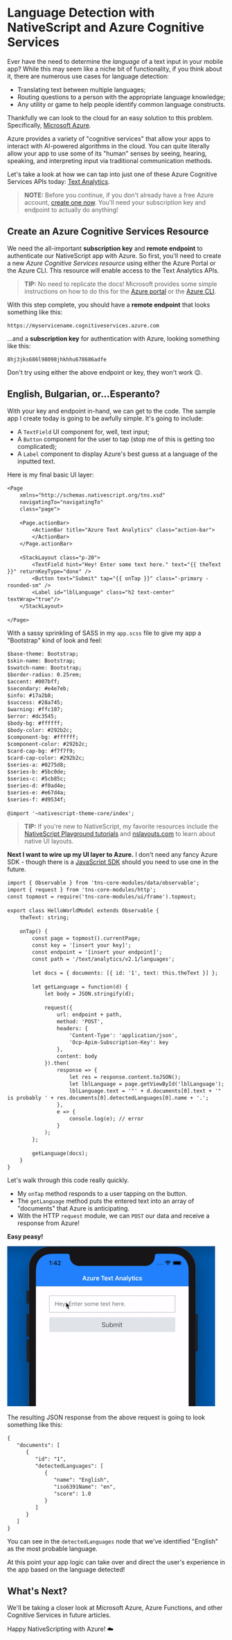 # Language Detection with NativeScript and Azure Cognitive Services

Ever have the need to determine the *language* of a text input in your mobile app? While this may seem like a niche bit of functionality, if you think about it, there are numerous use cases for language detection:

- Translating text between multiple languages;
- Routing questions to a person with the appropriate language knowledge;
- Any utility or game to help people identify common language constructs.

Thankfully we can look to the cloud for an easy solution to this problem. Specifically, [Microsoft Azure](https://docs.microsoft.com/en-us/azure/).

Azure provides a variety of "cognitive services" that allow your apps to interact with AI-powered algorithms in the cloud. You can quite literally allow your app to use some of its "human" senses by seeing, hearing, speaking, and interpreting input via traditional communication methods.

Let's take a look at how we can tap into just one of these Azure Cognitive Services APIs today: [Text Analytics](https://docs.microsoft.com/en-us/azure/cognitive-services/text-analytics/overview).

> **NOTE:** Before you continue, if you don't already have a free Azure account, [create one now](https://azure.microsoft.com/en-us/free/). You'll need your subscription key and endpoint to actually do anything!

## Create an Azure Cognitive Services Resource

We need the all-important **subscription key** and **remote endpoint** to authenticate our NativeScript app with Azure. So first, you'll need to create a new *Azure Cognitive Services resource* using either the Azure Portal or the Azure CLI. This resource will enable access to the Text Analytics APIs.

> **TIP:** No need to replicate the docs! Microsoft provides some simple instructions on how to do this for the [Azure portal](https://docs.microsoft.com/en-us/azure/cognitive-services/cognitive-services-apis-create-account) or the [Azure CLI](https://docs.microsoft.com/en-us/azure/cognitive-services/cognitive-services-apis-create-account-cli).

With this step complete, you should have a **remote endpoint** that looks something like this:

	https://myservicename.cognitiveservices.azure.com

...and a **subscription key** for authentication with Azure, looking something like this:

	8hj3jks686l98098jhkhhu678686adfe
	
Don't try using either the above endpoint or key, they won't work 😉.

## English, Bulgarian, or...Esperanto?

With your key and endpoint in-hand, we can get to the code. The sample app I create today is going to be awfully simple. It's going to include:

- A `TextField` UI component for, well, text input;
- A `Button` component for the user to tap (stop me of this is getting too complicated);
- A `Label` component to display Azure's best guess at a language of the inputted text.

Here is my final basic UI layer:

	<Page 
		xmlns="http://schemas.nativescript.org/tns.xsd" 
		navigatingTo="navigatingTo"
		class="page">
		
	    <Page.actionBar>
	        <ActionBar title="Azure Text Analytics" class="action-bar">
	        </ActionBar>
	    </Page.actionBar>
	    
	    <StackLayout class="p-20">
			<TextField hint="Hey! Enter some text here." text="{{ theText }}" returnKeyType="done" />
	        <Button text="Submit" tap="{{ onTap }}" class="-primary -rounded-sm" />
	        <Label id="lblLanguage" class="h2 text-center" textWrap="true"/>
	    </StackLayout>
	    
	</Page>

With a sassy sprinkling of SASS in my `app.scss` file to give my app a "Bootstrap" kind of look and feel:

	$base-theme: Bootstrap;
	$skin-name: Bootstrap;
	$swatch-name: Bootstrap;
	$border-radius: 0.25rem;
	$accent: #007bff;
	$secondary: #e4e7eb;
	$info: #17a2b8;
	$success: #28a745;
	$warning: #ffc107;
	$error: #dc3545;
	$body-bg: #ffffff;
	$body-color: #292b2c;
	$component-bg: #ffffff;
	$component-color: #292b2c;
	$card-cap-bg: #f7f7f9;
	$card-cap-color: #292b2c;
	$series-a: #0275d8;
	$series-b: #5bc0de;
	$series-c: #5cb85c;
	$series-d: #f0ad4e;
	$series-e: #e67d4a;
	$series-f: #d9534f;
	
	@import '~nativescript-theme-core/index';

> **TIP:** If you're new to NativeScript, my favorite resources include the [NativeScript Playground tutorials](https://play.nativescript.org/) and [nslayouts.com](https://www.nslayouts.com/) to learn about native UI layouts.

**Next I want to wire up my UI layer to Azure.** I don't need any fancy Azure SDK - though there is a [JavaScript SDK](https://docs.microsoft.com/en-us/azure/javascript/) should you need to use one in the future.

	import { Observable } from 'tns-core-modules/data/observable';
	import { request } from 'tns-core-modules/http';
	const topmost = require('tns-core-modules/ui/frame').topmost;
	
	export class HelloWorldModel extends Observable {
	    theText: string;
	
	    onTap() {
	        const page = topmost().currentPage;
	        const key = '[insert your key]';
	        const endpoint = '[insert your endpoint]';
	        const path = '/text/analytics/v2.1/languages';
	
	        let docs = { documents: [{ id: '1', text: this.theText }] };
	
	        let getLanguage = function(d) {
	            let body = JSON.stringify(d);
	
	            request({
	                url: endpoint + path,
	                method: 'POST',
	                headers: {
	                    'Content-Type': 'application/json',
	                    'Ocp-Apim-Subscription-Key': key
	                },
	                content: body
	            }).then(
	                response => {
	                    let res = response.content.toJSON();
	                    let lblLanguage = page.getViewById('lblLanguage');
	                    lblLanguage.text = '"' + d.documents[0].text + '" is probably ' + res.documents[0].detectedLanguages[0].name + '.';
	                },
	                e => {
	                    console.log(e); // error
	                }
	            );
	        };
	
	        getLanguage(docs);
	    }
	}

Let's walk through this code really quickly.

- My `onTap` method responds to a user tapping on the button.
- The `getLanguage` method puts the entered text into an array of "documents" that Azure is anticipating.
- With the HTTP `request` module, we can `POST` our data and receive a response from Azure!

**Easy peasy!**

![nativescript azure text analytics](nativescript-azure-text-analytics.gif)

The resulting JSON response from the above request is going to look something like this:
	
	{
	   "documents": [
	      {
	         "id": "1",
	         "detectedLanguages": [
	            {
	               "name": "English",
	               "iso6391Name": "en",
	               "score": 1.0
	            }
	         ]
	      }
	   ]
	}

You can see in the `detectedLanguages` node that we've identified "English" as the most probable language.

At this point your app logic can take over and direct the user's experience in the app based on the language detected!

## What's Next?

We'll be taking a closer look at Microsoft Azure, Azure Functions, and other Cognitive Services in future articles.

Happy NativeScripting with Azure! ☁️